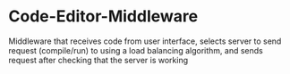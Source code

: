 # Code-Editor-Middleware
Middleware that receives code from user interface, selects server to send request (compile/run) to using a load balancing algorithm, and sends request after checking that the server is working
